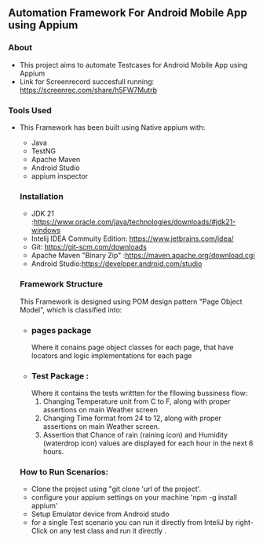 ## Automation Framework For Android Mobile App using Appium

### About
- This project aims to automate Testcases for Android Mobile App using Appium
- Link for Screenrecord succesfull running: https://screenrec.com/share/h5FW7Mutrb

### Tools Used
- This Framework has been built using Native appium with:
  - Java
  - TestNG
  - Apache Maven
  - Android Studio
  - appium inspector


  ### Installation
  - JDK 21 :https://www.oracle.com/java/technologies/downloads/#jdk21-windows
  - Intelij IDEA Commuity Edition: https://www.jetbrains.com/idea/
  - Git: https://git-scm.com/downloads
  - Apache Maven "Binary Zip" :https://maven.apache.org/download.cgi
  - Android Studio:https://developer.android.com/studio

  ### Framework Structure
   This Framework is designed using POM design pattern "Page Object Model",
  which is classified into:
  - ### pages package
    Where it conains page object classes for each page, that have locators and logic implementations for each page
  - ###  Test Package :
     Where it contains the tests writtten for the fllowing bussiness flow:
     1. Changing Temperature unit from C to F, along with proper assertions on main Weather
        screen
     2. Changing Time format from 24 to 12, along with proper assertions on main Weather screen.
     3. Assertion that Chance of rain (raining icon) and Humidity (waterdrop icon) values are
        displayed for each hour in the next 6 hours.

   ### How to Run Scenarios:
   -  Clone the project using "git clone 'url of the project'.
   -  configure your appium settings on your machine 'npm -g install appium'
   -  Setup Emulator device from Android studo
   - for a single Test scenario you can run it directly from InteliJ by right- Click on any test class and run it directly   .
   

